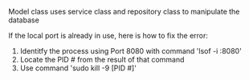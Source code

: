 Model class uses service class and repository class to manipulate the database

If the local port is already in use, here is how to fix the error:
1. Identitfy the process using Port 8080 with command 'lsof -i :8080'
2. Locate the PID # from the result of that command
3. Use command 'sudo kill -9 [PID #]'
